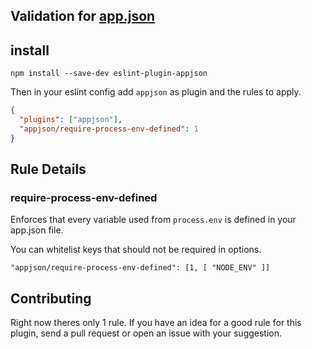Validation for [app.json](https://devcenter.heroku.com/articles/app-json-schema)
--- 

## install
`npm install --save-dev eslint-plugin-appjson`

Then in your eslint config add `appjson` as plugin and the rules to apply.

```json
{
  "plugins": ["appjson"],
  "appjson/require-process-env-defined": 1
}
```

## Rule Details
### require-process-env-defined
Enforces that every variable used from `process.env` is defined in your app.json file.

You can whitelist keys that should not be required in options.

```
"appjson/require-process-env-defined": [1, [ "NODE_ENV" ]]
```


## Contributing
Right now theres only 1 rule. If you have an idea for a good rule for this plugin, send a pull request or open an issue with your suggestion.
